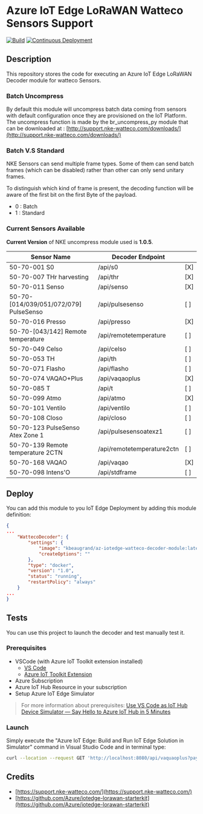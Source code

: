 
# Azure IoT Edge LoRaWAN Watteco Sensors Support

[![Build](https://github.com/kbeaugrand-org/iotedge-lorawan-watteco-decoder/actions/workflows/ci.yml/badge.svg?branch=master)](https://github.com/kbeaugrand-org/iotedge-lorawan-watteco-decoder/actions/workflows/ci.yml)
[![Continuous Deployment](https://github.com/kbeaugrand-org/iotedge-lorawan-watteco-decoder/actions/workflows/cd.yml/badge.svg)](https://github.com/kbeaugrand-org/iotedge-lorawan-watteco-decoder/actions/workflows/cd.yml)

## Description

This repository stores the code for executing an Azure IoT Edge LoRaWAN Decoder module for watteco Sensors.

### Batch Uncompress

By default this module will uncompress batch data coming from sensors with default configuration once they are provisioned on the IoT Platform.
The uncompress function is made by the br_uncompress_py module that can be downloaded at : [http://support.nke-watteco.com/downloads/](http://support.nke-watteco.com/downloads/)

### Batch V.S Standard

NKE Sensors can send multiple frame types.
Some of them can send batch frames (which can be disabled) rather than other can only send unitary frames.

To distinguish which kind of frame is present, the decoding function will be aware of the first bit on the first Byte of the payload.

- 0 : Batch
- 1 : Standard

### Current Sensors Available

__Current Version__ of NKE uncompress module used is __1.0.5__.

| Sensor Name                             | Decoder Endpoint                |     |
|-----------------------------------------|---------------------------------|-----|
| 50-70-001 S0                            | /api/s0                         | [X] |
| 50-70-007 THr harvesting                | /api/thr                        | [X] |
| 50-70-011 Senso                         | /api/senso                      | [X] |
| 50-70-[014/039/051/072/079] PulseSenso  | /api/pulsesenso                 | [ ] |
| 50-70-016 Presso                        | /api/presso                     | [X] |
| 50-70-[043/142] Remote temperature      | /api/remotetemperature          | [ ] |
| 50-70-049 Celso                         | /api/celso                      | [ ] |
| 50-70-053 TH                            | /api/th                         | [ ] |
| 50-70-071 Flasho                        | /api/flasho                     | [ ] |
| 50-70-074 VAQAO+Plus                    | /api/vaqaoplus                  | [X] |
| 50-70-085 T                             | /api/t                          | [ ] |
| 50-70-099 Atmo                          | /api/atmo                       | [X] |
| 50-70-101 Ventilo                       | /api/ventilo                    | [ ] |
| 50-70-108 Closo                         | /api/closo                      | [ ] |
| 50-70-123 PulseSenso Atex Zone 1        | /api/pulsesensoatexz1           | [ ] |
| 50-70-139 Remote temperature 2CTN       | /api/remotetemperature2ctn      | [ ] |
| 50-70-168 VAQAO                         | /api/vaqao                      | [X] |
| 50-70-098 Intens'O                      | /api/stdframe                   | [ ] |

## Deploy

You can add this module to you IoT Edge Deployment by adding this module definition:

```json
{
...
    "WattecoDecoder": {
        "settings": {
            "image": "kbeaugrand/az-iotedge-watteco-decoder-module:latest",
            "createOptions": ""
        },
        "type": "docker",
        "version": "1.0",
        "status": "running",
        "restartPolicy": "always"
    }
...
}
```

## Tests

You can use this project to launch the decoder and test manually test it.

### Prerequisites

* VSCode (with Azure IoT Toolkit extension installed)
    * [VS Code](https://code.visualstudio.com/)
    * [Azure IoT Toolkit Extension](https://marketplace.visualstudio.com/items?itemName=vsciot-vscode.azure-iot-toolkit)
* Azure Subscription
* Azure IoT Hub Resource in your subscription
* Setup Azure IoT Edge Simulator

> For more information about prerequisites: [Use VS Code as IoT Hub Device Simulator — Say Hello to Azure IoT Hub in 5 Minutes](https://devblogs.microsoft.com/iotdev/use-vs-code-as-iot-hub-device-simulator-say-hello-to-azure-iot-hub-in-5-minutes/)

### Launch

Simply execute the "Azure IoT Edge: Build and Run IoT Edge Solution in Simulator" command in Visual Studio Code and in terminal type: 

```sh
curl --location --request GET 'http://localhost:8080/api/vaquaoplus?payload=cjAAAAExAiHxvgRfuAfwkOwVZER7CS7pHsBXsJPYABmAAGQFIGuZ2Q4MySmlqtkXyG5Z&devEUI=000000000000000000&fport=125'
```

## Credits

* [https://support.nke-watteco.com/](https://support.nke-watteco.com/)
* [https://github.com/Azure/iotedge-lorawan-starterkit](https://github.com/Azure/iotedge-lorawan-starterkit)
